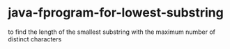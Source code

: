 # java-fprogram-for-lowest-substring
to find the length of the smallest substring with the maximum number of distinct characters 
